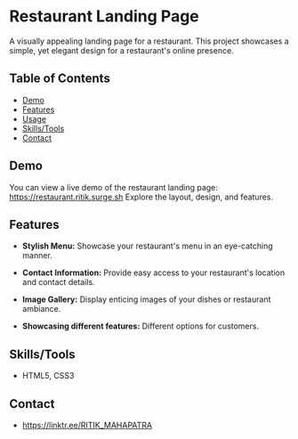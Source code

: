 # Restaurant Landing Page

A visually appealing landing page for a restaurant. This project showcases a simple, yet elegant design for a restaurant's online presence.

## Table of Contents
- [Demo](#demo)
- [Features](#features)
- [Usage](#usage)
- [Skills/Tools](#skillstools)
- [Contact](#contact)

## Demo

You can view a live demo of the restaurant landing page: https://restaurant.ritik.surge.sh
Explore the layout, design, and features.


## Features

- **Stylish Menu:** Showcase your restaurant's menu in an eye-catching manner.

- **Contact Information:** Provide easy access to your restaurant's location and contact details.

- **Image Gallery:** Display enticing images of your dishes or restaurant ambiance.

- **Showcasing different features:** Different options for customers.

## Skills/Tools

- HTML5, CSS3

## Contact

- https://linktr.ee/RITIK_MAHAPATRA

